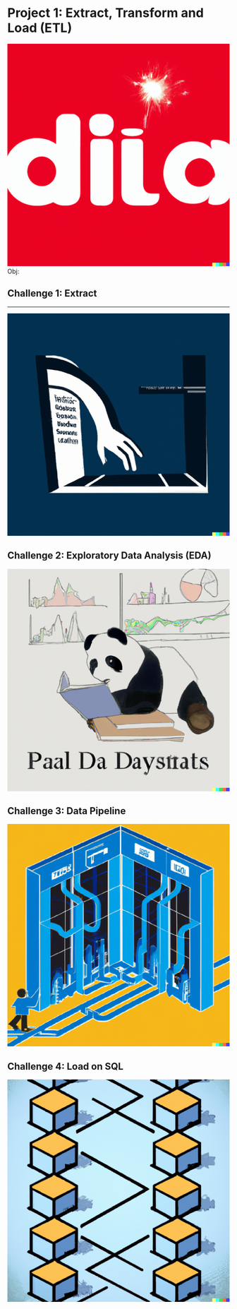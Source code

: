 # Project 1: Extract, Transform and Load (ETL)
![](images/dia2.png)
Obj:

## Challenge 1: Extract
---
![](images/extract.png)

## Challenge 2: Exploratory Data Analysis (EDA)
![](images/eda2.png)

## Challenge 3: Data Pipeline
![](images/pipe.png)

## Challenge 4: Load on SQL
![](images/load.png)